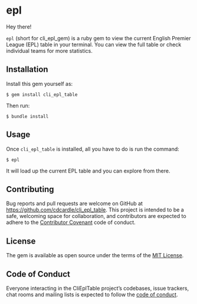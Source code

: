 # epl

Hey there!

`epl` (short for cli_epl_gem) is a ruby gem to view the current English Premier League (EPL) table in your terminal.  You can view the full table or check individual teams for more statistics.

## Installation

Install this gem yourself as:

    $ gem install cli_epl_table

Then run:

    $ bundle install

## Usage

Once `cli_epl_table` is installed, all you have to do is run the command:

    $ epl

It will load up the current EPL table and you can explore from there.

## Contributing

Bug reports and pull requests are welcome on GitHub at https://github.com/cdcardle/cli_epl_table. This project is intended to be a safe, welcoming space for collaboration, and contributors are expected to adhere to the [Contributor Covenant](http://contributor-covenant.org) code of conduct.

## License

The gem is available as open source under the terms of the [MIT License](https://opensource.org/licenses/MIT).

## Code of Conduct

Everyone interacting in the CliEplTable project’s codebases, issue trackers, chat rooms and mailing lists is expected to follow the [code of conduct](https://github.com/[USERNAME]/cli_epl_table/blob/master/CODE_OF_CONDUCT.md).
